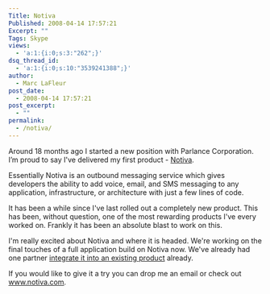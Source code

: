 ```yaml
---
Title: Notiva
Published: 2008-04-14 17:57:21
Excerpt: ""
Tags: Skype
views:
  - 'a:1:{i:0;s:3:"262";}'
dsq_thread_id:
  - 'a:1:{i:0;s:10:"3539241388";}'
author:
  - Marc LaFleur
post_date:
  - 2008-04-14 17:57:21
post_excerpt:
  - ""
permalink:
  - /notiva/
---
```

<p>Around 18 months ago I started a new position with Parlance Corporation. I&#8217;m proud to say I've delivered my first product - <a href="http://www.notiva.com" target="_blank">Notiva</a>.</p>  <p>Essentially Notiva is an outbound messaging service which gives developers the ability to add voice, email, and SMS messaging to any application, infrastructure, or architecture with just a few lines of code.</p>  <p>It has been a while since I've last rolled out a completely new product. This has been, without question, one of the most rewarding products I've every worked on. Frankly it has been an absolute blast to work on this. </p>  <p>I'm really excited about Notiva and where it is headed. We're working on the final touches of a full application build on Notiva now. We've already had one partner <a href="http://www.automation.com/store/p1030details27064.php" target="_blank">integrate it into an existing product</a> already. </p>  <p>If you would like to give it a try you can drop me an email or check out <a href="http://www.notiva.com">www.notiva.com</a>. </p>